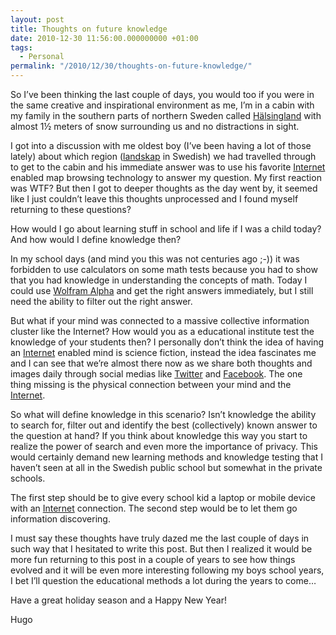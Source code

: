 ```yaml
---
layout: post
title: Thoughts on future knowledge
date: 2010-12-30 11:56:00.000000000 +01:00
tags:
  - Personal
permalink: "/2010/12/30/thoughts-on-future-knowledge/"
---
```


So I’ve been thinking the last couple of days, you would too if you were in the same creative and inspirational environment as me, I’m in a cabin with my family in the southern parts of northern Sweden called [Hälsingland](http://sv.wikipedia.org/wiki/H%C3%A4lsingland) with almost 1½ meters of snow surrounding us and no distractions in sight.

I got into a discussion with me oldest boy (I’ve been having a lot of those lately) about which region ([landskap](http://sv.wikipedia.org/wiki/Landskap) in Swedish) we had travelled through to get to the cabin and his immediate answer was to use his favorite [Internet](http://en.wikipedia.org/wiki/Internet) enabled map browsing technology to answer my question. My first reaction was WTF? But then I got to deeper thoughts as the day went by, it seemed like I just couldn’t leave this thoughts unprocessed and I found myself returning to these questions?

How would I go about learning stuff in school and life if I was a child today? And how would I define knowledge then?

In my school days (and mind you this was not centuries ago ;-)) it was forbidden to use calculators on some math tests because you had to show that you had knowledge in understanding the concepts of math. Today I could use [Wolfram Alpha](http://www.wolframalpha.com/) and get the right answers immediately, but I still need the ability to filter out the right answer.

But what if your mind was connected to a massive collective information cluster like the Internet? How would you as a educational institute test the knowledge of your students then? I personally don’t think the idea of having an [Internet](http://en.wikipedia.org/wiki/Internet) enabled mind is science fiction, instead the idea fascinates me and I can see that we’re almost there now as we share both thoughts and images daily through social medias like [Twitter](http://twitter.com/) and [Facebook](http://www.facebook.com). The one thing missing is the physical connection between your mind and the [Internet](http://en.wikipedia.org/wiki/Internet).

So what will define knowledge in this scenario? Isn’t knowledge the ability to search for, filter out and identify the best (collectively) known answer to the question at hand? If you think about knowledge this way you start to realize the power of search and even more the importance of privacy. This would certainly demand new learning methods and knowledge testing that I haven’t seen at all in the Swedish public school but somewhat in the private schools.

The first step should be to give every school kid a laptop or mobile device with an [Internet](http://en.wikipedia.org/wiki/Internet) connection. The second step would be to let them go information discovering.

I must say these thoughts have truly dazed me the last couple of days in such way that I hesitated to write this post. But then I realized it would be more fun returning to this post in a couple of years to see how things evolved and it will be even more interesting following my boys school years, I bet I’ll question the educational methods a lot during the years to come…

Have a great holiday season and a Happy New Year!

Hugo
